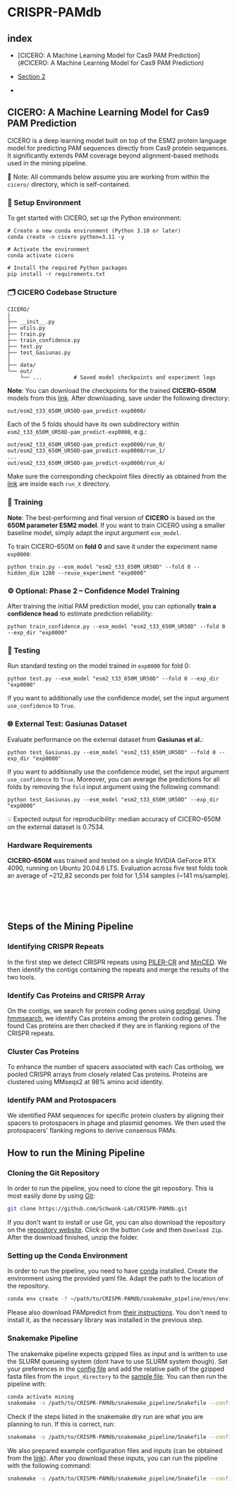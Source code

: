 # CRISPR-PAMdb

## index
- [CICERO: A Machine Learning Model for Cas9 PAM Prediction](#CICERO: A Machine Learning Model for Cas9 PAM Prediction)
- [Section 2](#id-section2)

- 

## CICERO: A Machine Learning Model for Cas9 PAM Prediction

CICERO is a deep learning model built on top of the ESM2 protein language model for predicting PAM sequences directly from Cas9 protein sequences. It significantly extends PAM coverage beyond alignment-based methods used in the mining pipeline.

📁 Note: All commands below assume you are working from within the ```cicero/``` directory, which is self-contained.

### 🧪 Setup Environment

To get started with CICERO, set up the Python environment:
```
# Create a new conda environment (Python 3.10 or later)
conda create -n cicero python=3.11 -y

# Activate the environment
conda activate cicero

# Install the required Python packages
pip install -r requirements.txt
```

### 🗂️ CICERO Codebase Structure

```
CICERO/
│
├── __init__.py
├── utils.py
├── train.py
├── train_confidence.py
├── test.py
├── test_Gasiunas.py
│
├── data/
└── out/
    └── ...          # Saved model checkpoints and experiment logs
```

**Note**: You can download the checkpoints for the trained **CICERO-650M** models from this [link](https://drive.switch.ch/index.php/s/xqRkJYbnN4yGhI8).
After downloading, save under the following directory:
```
out/esm2_t33_650M_UR50D-pam_predict-exp0000/
```
Each of the 5 folds should have its own subdirectory within ```esm2_t33_650M_UR50D-pam_predict-exp0000```, e.g.:
```
out/esm2_t33_650M_UR50D-pam_predict-exp0000/run_0/
out/esm2_t33_650M_UR50D-pam_predict-exp0000/run_1/
...
out/esm2_t33_650M_UR50D-pam_predict-exp0000/run_4/
```
Make sure the corresponding checkpoint files directly as obtained from the [link](https://drive.switch.ch/index.php/s/xqRkJYbnN4yGhI8) are inside each ```run_X``` directory.

### 🚀 Training
**Note**: The best-performing and final version of **CICERO** is based on the **650M parameter ESM2 model**. If you want to train CICERO using a smaller baseline model, simply adapt the input argument ```esm_model```. 

To train CICERO-650M on **fold 0** and save it under the experiment name ```exp0000```:

```
python train.py --esm_model "esm2_t33_650M_UR50D" --fold 0 --hidden_dim 1280 --reuse_experiment "exp0000"
```

### ⚙️ Optional: Phase 2 – Confidence Model Training
After training the initial PAM prediction model, you can optionally **train a confidence head** to estimate prediction reliability:
```
python train_confidence.py --esm_model "esm2_t33_650M_UR50D" --fold 0 --exp_dir "exp0000"
```

### 🧪 Testing
Run standard testing on the model trained in ```exp0000``` for fold 0:
```
python test.py --esm_model "esm2_t33_650M_UR50D" --fold 0 --exp_dir "exp0000"
```
If you want to additionally use the confidence model, set the input argument ```use_confidence``` to ```True```. 

### 🌐 External Test: Gasiunas Dataset
Evaluate performance on the external dataset from **Gasiunas et al.**:

```
python test_Gasiunas.py --esm_model "esm2_t33_650M_UR50D" --fold 0 --exp_dir "exp0000"
```
If you want to additionally use the confidence model, set the input argument ```use_confidence``` to ```True```. 
Moreover, you can average the predictions for all folds by removing the ```fold``` input argument using the following command: 
```
python test_Gasiunas.py --esm_model "esm2_t33_650M_UR50D" --exp_dir "exp0000"
```
💡 Expected output for reproducibility: median accuracy of CICERO-650M on the external dataset is 0.7534. 

### Hardware Requirements

**CICERO-650M** was trained and tested on a single NVIDIA GeForce RTX 4090, running on Ubuntu 20.04.6 LTS.
Evaluation across five test folds took an average of ~212,82 seconds per fold for 1,514 samples (~141 ms/sample).


<br/>
<br/>
<br/>




## Steps of the Mining Pipeline
### Identifying CRISPR Repeats
In the first step we detect CRISPR repeats using [PILER-CR](https://doi.org/10.1186/1471-2105-8-18) and 
[MinCED](https://github.com/ctSkennerton/minced). We then identify the contigs containing the repeats and merge the 
results of the two tools. 

### Identify Cas Proteins and CRISPR Array
On the contigs, we search for protein coding genes using [prodigal](https://doi.org/10.1186/1471-2105-11-119). Using
[hmmsearch](https://doi.org/10.1093/nar/gkr367), we identify Cas proteins among the protein coding genes. The found Cas 
proteins are then checked if they are in flanking regions of the CRISPR repeats.

### Cluster Cas Proteins
To enhance the number of spacers associated with each Cas ortholog, we pooled CRISPR arrays from
closely related Cas proteins. Proteins are clustered using MMseqs2 at 98% amino acid identity.

### Identify PAM and Protospacers
We identified PAM sequences for specific protein clusters by aligning their spacers to protospacers in phage and plasmid genomes. 
We then used the protospacers' flanking regions to derive consensus PAMs.

## How to run the Mining Pipeline
### Cloning the Git Repository

In order to run the pipeline, you need to clone the git repository. This is most easily done by using 
[Git](https://git-scm.com/book/en/v2/Getting-Started-Installing-Git):
```sh
git clone https://github.com/Schwank-Lab/CRISPR-PAMdb.git
```
If you don't want to install or use Git, you can also download the repository on the 
[repository website](https://github.com/Schwank-Lab/CRISPR-PAMdb.git). Click on the button `Code` and then 
`Download Zip`. After the download finished, unzip the folder.

### Setting up the Conda Environment
In order to run the pipeline, you need to have 
[conda](https://docs.conda.io/projects/conda/en/latest/user-guide/install/index.html) installed.
Create the environment using the provided yaml file. Adapt the path to the location of the repository.
```sh
conda env create -f ~/path/to/CRISPR-PAMdb/snakemake_pipeline/envs/environment.yml
```
Please also download PAMpredict from [their instructions](https://github.com/Matteo-Ciciani/PAMpredict). You don't need to install it, as the necessary library was installed in the previous step.

### Snakemake Pipeline
The snakemake pipeline expects gzipped files as input and is written to use the SLURM queueing system (dont have to use SLURM system though). Set your 
preferences in the [config file](https://github.com/Schwank-Lab/CRISPR-PAMdb/blob/main/snakemake_pipeline/config/config_template.yaml) and add the relative path of the gzipped fasta files from the `input_directory` to the 
[sample file](https://github.com/Schwank-Lab/CRISPR-PAMdb/blob/main/snakemake_pipeline/config/samples). You can then  run the pipeline with:
```sh
conda activate mining
snakemake -s /path/to/CRISPR-PAMdb/snakemake_pipeline/Snakefile --configfile /path/to/CRISPR-PAMdb/snakemake_pipeline/config/config_template.yaml -j 1 --cluster-cancel scancel --use-conda --dryrun
```
Check if the steps listed in the snakemake dry run are what you are planning to run. If this is correct, run:
```sh
snakemake -s /path/to/CRISPR-PAMdb/snakemake_pipeline/Snakefile --configfile /path/to/CRISPR-PAMdb/snakemake_pipeline/config/config_template.yaml -j 1 --cluster-cancel scancel --use-conda
```
We also prepared example configuration files and inputs (can be obtained from the [link](https://drive.switch.ch/index.php/s/xqRkJYbnN4yGhI8)). After you download these inputs, you can run the pipeline with the following command:
```sh
snakemake -s /path/to/CRISPR-PAMdb/snakemake_pipeline/Snakefile --configfile /path/to/CRISPR-PAMdb/snakemake_pipeline/config/toy_config_template.yaml -j 1 --cluster-cancel scancel --use-conda
```
